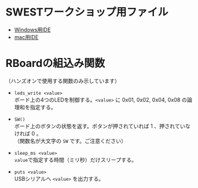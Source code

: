 
# SWESTワークショップ用ファイル

- [Windows用IDE](https://github.com/kaz0505/swest_dist/blob/master/mrubyc_ide1.0_win%EF%BC%88%E9%85%8D%E5%B8%83%E7%94%A8%EF%BC%89.zip)
- [mac用IDE](https://github.com/kaz0505/swest_dist/blob/master/mrubyc_ide1.0_mac%EF%BC%88%E9%85%8D%E5%B8%83%E7%94%A8%EF%BC%89.zip)

# RBoardの組込み関数

（ハンズオンで使用する関数のみ示しています）

- `leds_write <value>`<br/>
ボード上の4つのLEDを制御する。`<value>` に 0x01, 0x02, 0x04, 0x08 の論理和を指定する。

- `SW()`<br/>
ボード上のボタンの状態を返す。ボタンが押されていれば 1 、押されていなければ 0 。<br/>
（関数名が大文字の `SW` です。ご注意ください）

- `sleep_ms <value>`<br/>
`value`で指定する時間（ミリ秒）だけスリープする。

- `puts <value>`<br/>
USBシリアルへ `<value>` を出力する。

